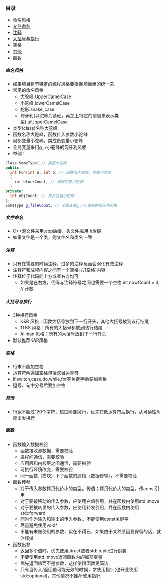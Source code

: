 ### 目录
- [命名风格](#命名风格)
- [文件命名](#文件命名)
- [注释](#注释)
- [大括号与换行](#大括号与换行)
- [空格](#空格)
- [其他](#空格)
- [函数](#函数)


##### 命名风格
- 如果项目组有特定的编程风格要根据项目组的统一来
- 常见的命名风格
  - 大驼峰:UpperCamelCase
  - 小驼峰:lowerCamelCase
  - 蛇形:snake_case
  - 匈牙利(以驼峰为基础，再加上特定的前缀来表示类型):uiUpperCamelCase
- 类型(class)名称大驼峰
- 函数名称大驼峰，函数传入参数小驼峰
- 局部变量小驼峰，类成员变量小驼峰
- 全局变量采用g_+小驼峰的匈牙利风格
- 举例：
```C++
Class SomeType{ // 类型大驼峰
public:
  int Fun(int a, int b) // 函数名大驼峰，参数小驼峰
  {
    int blockCount; // 局部变量小驼峰
  }
private:
  int objCount; // 成员变量小驼峰
};
SomeType g_fileCount; // 全局变量g_+小驼峰的匈牙利风格
```

##### 文件命名
- C++源文件采用.cpp后缀，头文件采用.h后缀
- 如果文件是一个类，则文件名和类名一致

##### 注释
- 只有在需要的时候注释，过多的注释反而会弱化有效注释
- 注释符和注释内容之间有一个空格: //[空格]内容
- 注释位于代码的上方或者右方均可
  - 如果是在右方，代码与注释符号之间也需要一个空格:int nowCount = 3; // 计数

##### 大括号与换行
- 3种换行风格
  - K&R 风格：函数大括号放到下一行开头，其他大括号放到该行结尾
  - 1TBS 风格：所有的大括号都放到该行结尾
  - Allman 风格：所有的大括号放到下一行开头
- 默认推荐K&R风格

##### 空格
- 行末不能加空格
- 运算符两遍加空格包括双目运算符
- if,switch,case,do,while,for等关键字后要加空格
- 逗号、句中分号后要加空格

##### 其他
- 行宽不超过120个字符，超过则要换行，优先在低运算符后换行，从可读性角度出发换行

##### 函数
- 函数输入数据校验
  - 函数接收源数据，需要校验
  - 进程间通信，需要校验
  - 应用层和内核层之间通信，需要校验
  - 可执行环境改变，需要校验
  - 同一函数（模块）下子函数的通信（数据传输），不需要校验
- 函数传参
  - 对于传入参数拷贝代价小的类型，传值；拷贝代价大的类型，传const引用
  - 对于要被移动的传入参数，应使用右值引用，并在函数内使用std::move
  - 对于要被转发的传入参数，应使用转发引用，并在函数内使用std::forward
  - 同时作为输入和输出的传入参数，不能使用const关键字
  - 尽量避免使用void*
  - 不能有未被使用的参数，实在不得已，如果由于某种原因要保留的话，就注释掉
- 函数出参
  - 返回多个值时，优先使用struct或者std::tuple进行封装
  - 不要使用std::move返回函数内的局部变量 
  - 优先返回值而不是参数，这样使得函数更简洁
  - 只有当传入/返回值可能无效的时候，才使用指针(也开业使用std::optional)，其他情况不推荐使用指针;
